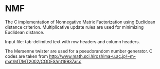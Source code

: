NMF
===
The C implementation of Nonnegative Matrix Factorization using Euclidean distance criterion. Multiplicative update rules are used for minimizing Euclidean distance.

Input file: tab-delimited text with row headers and column headers.

The Mersenne twister are used for a pseudorandom number generator. C codes are taken from http://www.math.sci.hiroshima-u.ac.jp/~m-mat/MT/MT2002/CODES/mt19937ar.c

